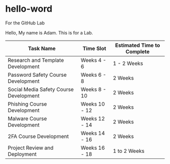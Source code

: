# hello-word
For the GitHub Lab

Hello, My name is Adam. This is for a Lab. 

|Task Name  | Time Slot | Estimated Time to Complete |
|-------------------|---------|---------------------------|
|Research and Template Development| Weeks 4 - 6 | 1 - 2 Weeks |
|Password Safety Course Development| Weeks 6 - 8 | 2 Weeks |
|Social Media Safety Course Development| Weeks 8 - 10 | 2 Weeks |
|Phishing Course Development| Weeks 10 - 12 | 2 Weeks |
|Malware Course Development| Weeks 12 - 14 | 2 Weeks |
|2FA Course Development| Weeks 14 - 16 | 2 Weeks |
|Project Review and Deployment| Weeks 16 - 18 | 1 to 2 Weeks |
